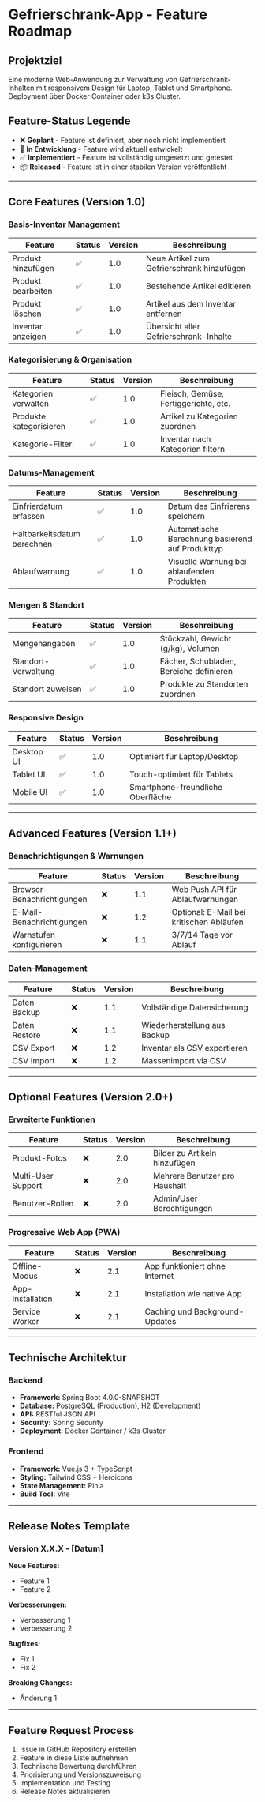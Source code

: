 # Gefrierschrank-App - Feature Roadmap

## Projektziel
Eine moderne Web-Anwendung zur Verwaltung von Gefrierschrank-Inhalten mit responsivem Design für Laptop, Tablet und Smartphone. Deployment über Docker Container oder k3s Cluster.

## Feature-Status Legende
- ❌ **Geplant** - Feature ist definiert, aber noch nicht implementiert
- 🔄 **In Entwicklung** - Feature wird aktuell entwickelt
- ✅ **Implementiert** - Feature ist vollständig umgesetzt und getestet
- 📦 **Released** - Feature ist in einer stabilen Version veröffentlicht

---

## Core Features (Version 1.0)

### Basis-Inventar Management
| Feature | Status | Version | Beschreibung |
|---------|--------|---------|--------------|
| Produkt hinzufügen | ✅ | 1.0 | Neue Artikel zum Gefrierschrank hinzufügen |
| Produkt bearbeiten | ✅ | 1.0 | Bestehende Artikel editieren |
| Produkt löschen | ✅ | 1.0 | Artikel aus dem Inventar entfernen |
| Inventar anzeigen | ✅ | 1.0 | Übersicht aller Gefrierschrank-Inhalte |

### Kategorisierung & Organisation
| Feature | Status | Version | Beschreibung |
|---------|--------|---------|--------------|
| Kategorien verwalten | ✅ | 1.0 | Fleisch, Gemüse, Fertiggerichte, etc. |
| Produkte kategorisieren | ✅ | 1.0 | Artikel zu Kategorien zuordnen |
| Kategorie-Filter | ✅ | 1.0 | Inventar nach Kategorien filtern |

### Datums-Management
| Feature | Status | Version | Beschreibung |
|---------|--------|---------|--------------|
| Einfrierdatum erfassen | ✅ | 1.0 | Datum des Einfrierens speichern |
| Haltbarkeitsdatum berechnen | ✅ | 1.0 | Automatische Berechnung basierend auf Produkttyp |
| Ablaufwarnung | ✅ | 1.0 | Visuelle Warnung bei ablaufenden Produkten |

### Mengen & Standort
| Feature | Status | Version | Beschreibung |
|---------|--------|---------|--------------|
| Mengenangaben | ✅ | 1.0 | Stückzahl, Gewicht (g/kg), Volumen |
| Standort-Verwaltung | ✅ | 1.0 | Fächer, Schubladen, Bereiche definieren |
| Standort zuweisen | ✅ | 1.0 | Produkte zu Standorten zuordnen |

### Responsive Design
| Feature | Status | Version | Beschreibung |
|---------|--------|---------|--------------|
| Desktop UI | ✅ | 1.0 | Optimiert für Laptop/Desktop |
| Tablet UI | ✅ | 1.0 | Touch-optimiert für Tablets |
| Mobile UI | ✅ | 1.0 | Smartphone-freundliche Oberfläche |

---

## Advanced Features (Version 1.1+)

### Benachrichtigungen & Warnungen
| Feature | Status | Version | Beschreibung |
|---------|--------|---------|--------------|
| Browser-Benachrichtigungen | ❌ | 1.1 | Web Push API für Ablaufwarnungen |
| E-Mail-Benachrichtigungen | ❌ | 1.2 | Optional: E-Mail bei kritischen Abläufen |
| Warnstufen konfigurieren | ❌ | 1.1 | 3/7/14 Tage vor Ablauf |

### Daten-Management
| Feature | Status | Version | Beschreibung |
|---------|--------|---------|--------------|
| Daten Backup | ❌ | 1.1 | Vollständige Datensicherung |
| Daten Restore | ❌ | 1.1 | Wiederherstellung aus Backup |
| CSV Export | ❌ | 1.2 | Inventar als CSV exportieren |
| CSV Import | ❌ | 1.2 | Massenimport via CSV |

---

## Optional Features (Version 2.0+)

### Erweiterte Funktionen
| Feature | Status | Version | Beschreibung |
|---------|--------|---------|--------------|
| Produkt-Fotos | ❌ | 2.0 | Bilder zu Artikeln hinzufügen |
| Multi-User Support | ❌ | 2.0 | Mehrere Benutzer pro Haushalt |
| Benutzer-Rollen | ❌ | 2.0 | Admin/User Berechtigungen |

### Progressive Web App (PWA)
| Feature | Status | Version | Beschreibung |
|---------|--------|---------|--------------|
| Offline-Modus | ❌ | 2.1 | App funktioniert ohne Internet |
| App-Installation | ❌ | 2.1 | Installation wie native App |
| Service Worker | ❌ | 2.1 | Caching und Background-Updates |

---

## Technische Architektur

### Backend
- **Framework:** Spring Boot 4.0.0-SNAPSHOT
- **Database:** PostgreSQL (Production), H2 (Development)
- **API:** RESTful JSON API
- **Security:** Spring Security
- **Deployment:** Docker Container / k3s Cluster

### Frontend
- **Framework:** Vue.js 3 + TypeScript
- **Styling:** Tailwind CSS + Heroicons
- **State Management:** Pinia
- **Build Tool:** Vite

---

## Release Notes Template

### Version X.X.X - [Datum]
**Neue Features:**
- Feature 1
- Feature 2

**Verbesserungen:**
- Verbesserung 1
- Verbesserung 2

**Bugfixes:**
- Fix 1
- Fix 2

**Breaking Changes:**
- Änderung 1

---

## Feature Request Process
1. Issue in GitHub Repository erstellen
2. Feature in diese Liste aufnehmen
3. Technische Bewertung durchführen
4. Priorisierung und Versionszuweisung
5. Implementation und Testing
6. Release Notes aktualisieren